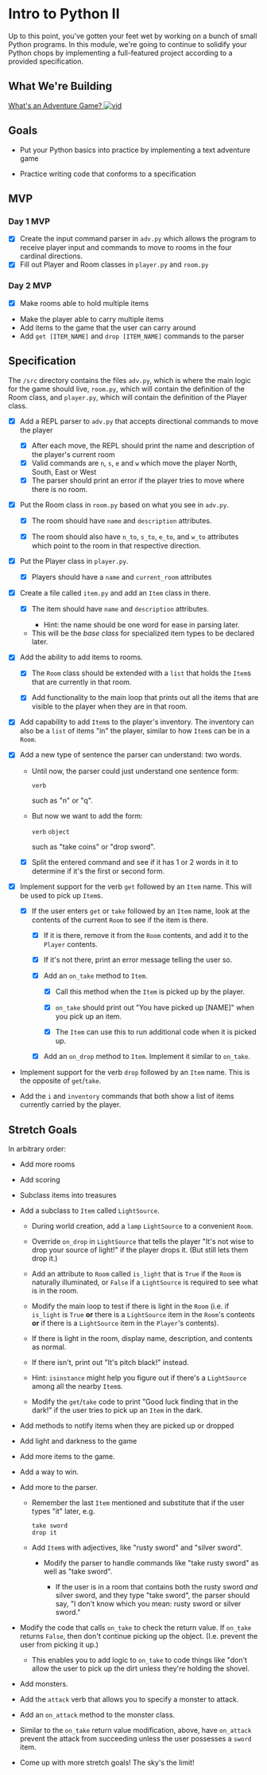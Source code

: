 # Intro to Python II

Up to this point, you've gotten your feet wet by working on a bunch of small Python programs. In this module, we're going to continue to solidify your Python chops by implementing a full-featured project according to a provided specification.


## What We're Building
[What's an Adventure Game? ![vid](https://tk-assets.lambdaschool.com/7928cdb4-b8a3-45a6-b231-5b9d1fc1e002_ScreenShot2019-03-22at5.47.28PM.png)](https://youtu.be/WaZccFqJUT8)


## Goals

* Put your Python basics into practice by implementing a text adventure game

* Practice writing code that conforms to a specification


## MVP

### Day 1 MVP

* [x] Create the input command parser in `adv.py` which allows the program to receive player input and commands to move to rooms
  in the four cardinal directions.
* [x] Fill out Player and Room classes in `player.py` and `room.py`

### Day 2 MVP

* [x] Make rooms able to hold multiple items
* Make the player able to carry multiple items
* Add items to the game that the user can carry around
* Add `get [ITEM_NAME]` and `drop [ITEM_NAME]` commands to the parser

## Specification

The `/src` directory contains the files `adv.py`, which is where the main logic for the game should live, `room.py`, which will contain the definition of the Room class, and `player.py`, which will contain the definition of the Player class.


* [x] Add a REPL parser to `adv.py` that accepts directional commands to move the player
  * [x] After each move, the REPL should print the name and description of the player's current room
  * [x] Valid commands are `n`, `s`, `e` and `w` which move the player North, South, East or West
  * [x] The parser should print an error if the player tries to move where there is no room.

* [x] Put the Room class in `room.py` based on what you see in `adv.py`.

  * [x] The room should have `name` and `description` attributes.

  * [x] The room should also have `n_to`, `s_to`, `e_to`, and `w_to` attributes
    which point to the room in that respective direction.

* [x] Put the Player class in `player.py`.
  * [x] Players should have a `name` and `current_room` attributes


* [x] Create a file called `item.py` and add an `Item` class in there.

  * [x] The item should have `name` and `description` attributes.

     * Hint: the name should be one word for ease in parsing later.

  * This will be the _base class_ for specialized item types to be declared
    later.

* [x] Add the ability to add items to rooms.

  * [x] The `Room` class should be extended with a `list` that holds the `Item`s
    that are currently in that room.

  * [x] Add functionality to the main loop that prints out all the items that are
    visible to the player when they are in that room.

* [x] Add capability to add `Item`s to the player's inventory. The inventory can
  also be a `list` of items "in" the player, similar to how `Item`s can be in a
  `Room`.

* [x] Add a new type of sentence the parser can understand: two words.

  * Until now, the parser could just understand one sentence form:

     `verb`

    such as "n" or "q".

  * But now we want to add the form:

    `verb` `object`

    such as "take coins" or "drop sword".

  * [x] Split the entered command and see if it has 1 or 2 words in it to determine
    if it's the first or second form.

* [x] Implement support for the verb `get` followed by an `Item` name. This will be
  used to pick up `Item`s.

  * [x] If the user enters `get` or `take` followed by an `Item` name, look at the
    contents of the current `Room` to see if the item is there.

     * [x] If it is there, remove it from the `Room` contents, and add it to the
       `Player` contents.

     * [x] If it's not there, print an error message telling the user so.

     * [x] Add an `on_take` method to `Item`.

        * [x] Call this method when the `Item` is picked up by the player.

        * [x] `on_take` should print out "You have picked up [NAME]" when you pick up an item.

        * [x] The `Item` can use this to run additional code when it is picked up.

     * [x] Add an `on_drop` method to `Item`. Implement it similar to `on_take`.

* Implement support for the verb `drop` followed by an `Item` name. This is the
  opposite of `get`/`take`.

* Add the `i` and `inventory` commands that both show a list of items currently
  carried by the player.


## Stretch Goals

In arbitrary order:

* Add more rooms

* Add scoring

* Subclass items into treasures

* Add a subclass to `Item` called `LightSource`.

  * During world creation, add a `lamp` `LightSource` to a convenient `Room`.

  * Override `on_drop` in `LightSource` that tells the player "It's not wise to
  drop your source of light!" if the player drops it. (But still lets them drop
  it.)

  * Add an attribute to `Room` called `is_light` that is `True` if the `Room` is
  naturally illuminated, or `False` if a `LightSource` is required to see what
  is in the room.

  * Modify the main loop to test if there is light in the `Room` (i.e. if
    `is_light` is `True` **or** there is a `LightSource` item in the `Room`'s
    contents **or** if there is a `LightSource` item in the `Player`'s contents).

  * If there is light in the room, display name, description, and contents as
    normal.

  * If there isn't, print out "It's pitch black!" instead.

  * Hint: `isinstance` might help you figure out if there's a `LightSource`
    among all the nearby `Item`s.

  * Modify the `get`/`take` code to print "Good luck finding that in the dark!" if
  the user tries to pick up an `Item` in the dark.

* Add methods to notify items when they are picked up or dropped

* Add light and darkness to the game

* Add more items to the game.

* Add a way to win.

* Add more to the parser.

  * Remember the last `Item` mentioned and substitute that if the user types
    "it" later, e.g.

    ```
    take sword
    drop it
    ```

  * Add `Item`s with adjectives, like "rusty sword" and "silver sword".

    * Modify the parser to handle commands like "take rusty sword" as well as
      "take sword".

      * If the user is in a room that contains both the rusty sword _and_ silver
        sword, and they type "take sword", the parser should say, "I don't know
        which you mean: rusty sword or silver sword."

* Modify the code that calls `on_take` to check the return value. If `on_take`
  returns `False`, then don't continue picking up the object. (I.e. prevent the
  user from picking it up.)

  * This enables you to add logic to `on_take` to code things like "don't allow
    the user to pick up the dirt unless they're holding the shovel.

* Add monsters.

* Add the `attack` verb that allows you to specify a monster to attack.

* Add an `on_attack` method to the monster class.

* Similar to the `on_take` return value modification, above, have `on_attack`
  prevent the attack from succeeding unless the user possesses a `sword` item.

* Come up with more stretch goals! The sky's the limit!
